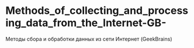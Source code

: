 # Methods_of_collecting_and_processing_data_from_the_Internet-GB-
Методы сбора и обработки данных из сети Интернет (GeekBrains)
